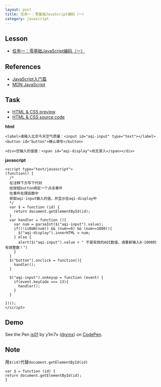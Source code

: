 ```yaml
---
layout: post
title: 任务一：零基础JavaScript编码（一）
category: javascript
---
```


## Lesson

* [任务一：零基础JavaScript编码（一）](http://ife.baidu.com/course/detail/id/93)

## References

* [JavaScript入门篇](http://www.imooc.com/view/36)
* [MDN JavaScript](https://developer.mozilla.org/zh-CN/docs/Web/JavaScript)

## Task

* [HTML & CSS preview](http://iymx.coding.me/ife/javascript/task01/index.html)
* [HTML & CSS source code](https://github.com/yangmaoxin/ife/blob/master/codes/javascript/task01.html)

**html**
```
<label>请输入北京今天空气质量：<input id="aqi-input" type="text"></label>
<button id="button">确认填写</button>

<div>您输入的值是：<span id="aqi-display">尚无录入</span></div>
```

**javascript**
```
<script type="text/javascript">
(function() {
  /*  
  在注释下方写下代码
  给按钮button绑定一个点击事件
  在事件处理函数中
  获取aqi-input输入的值，并显示在aqi-display中
  */
  var $ = function (id) {
    return document.getElementById(id);
  }
  var handler = function (){
    var num = parseInt($("aqi-input").value);
    if((!isNaN(num)) && (num>=0) && (num<=1000)){
      $("aqi-display").innerHTML = num;
    } else {
      alert($("aqi-input").value + " 不是有效的AQI数值，请重新输入0-1000的有效整数！")
    }
  }
  $("button").onclick = function(){
    handler();
  }
  
  $("aqi-input").onkeyup = function (event) {
    if(event.keyCode === 13){
      handler();
    }
  }
  
})();
</script>
```

## Demo
<p data-height="265" data-theme-id="dark" data-slug-hash="xqYeqK" data-default-tab="result" data-user="ymx" data-embed-version="2" data-pen-title="js01" class="codepen">See the Pen <a href="http://codepen.io/ymx/pen/xqYeqK/">js01</a> by y1m7x (<a href="http://codepen.io/ymx">@ymx</a>) on <a href="http://codepen.io">CodePen</a>.</p>
<script async src="https://production-assets.codepen.io/assets/embed/ei.js"></script>

## Note
用`$(id)`代替`document.getElementById(id)`
```
var $ = function (id) {
return document.getElementById(id);
}
```